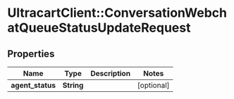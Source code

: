 # UltracartClient::ConversationWebchatQueueStatusUpdateRequest

## Properties
Name | Type | Description | Notes
------------ | ------------- | ------------- | -------------
**agent_status** | **String** |  | [optional] 


